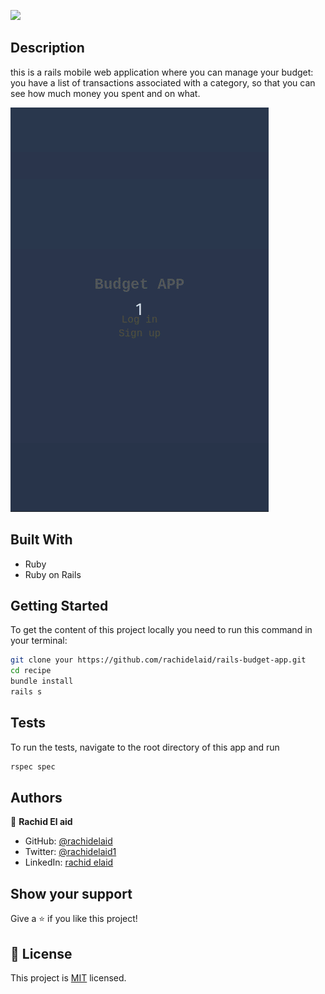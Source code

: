 ![](https://img.shields.io/badge/Microverse-blueviolet)

## Description

this is a rails mobile web application where you can manage your budget: you have a list of transactions associated with a category, so that you can see how much money you spent and on what.

![screenshot](./budget.gif)

## Built With

- Ruby
- Ruby on Rails

## Getting Started

To get the content of this project locally you need to run this command in your terminal:

```bash
git clone your https://github.com/rachidelaid/rails-budget-app.git
cd recipe
bundle install
rails s
```

## Tests

To run the tests, navigate to the root directory of this app and run

```ruby
rspec spec
```

## Authors

👤 **Rachid El aid**

- GitHub: [@rachidelaid](https://github.com/rachidelaid)
- Twitter: [@rachidelaid1](https://twitter.com/rachidelaid1)
- LinkedIn: [rachid elaid](https://www.linkedin.com/in/rachidelaid/)

## Show your support

Give a ⭐️ if you like this project!

## 📝 License

This project is [MIT](./LICENSE) licensed.
